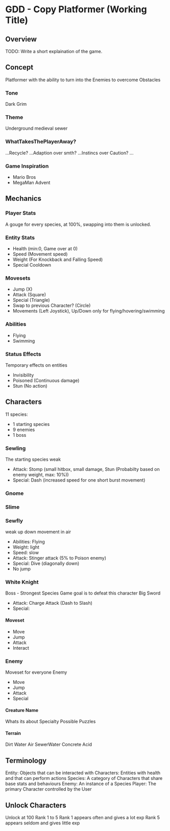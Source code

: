 # GDD - Copy Platformer (Working Title)

## Overview
TODO: Write a short explaination of the game.

## Concept
Platformer with the ability to turn into the Enemies to overcome Obstacles

### Tone
Dark Grim

### Theme
Underground medieval sewer

### WhatTakesThePlayerAway?
...Recycle? ...Adaption over smth? ...Instincs over Caution? ...

### Game Inspiration
- Mario Bros
- MegaMan Advent

## Mechanics

### Player Stats
A gouge for every species, at 100%, swapping into them is unlocked.

### Entity Stats
- Health (min:0, Game over at 0)
- Speed (Movement speed)
- Weight (For Knockback and Falling Speed)
- Special Cooldown

### Movesets
- Jump (X)
- Attack (Square)
- Special (Triangle)
- Swap to previous Character? (Circle)
- Movements (Left Joystick), Up/Down only for flying/hovering/swimming

### Abilities
- Flying
- Swimming

### Status Effects
Temporary effects on entities
- Invisibility
- Poisoned (Continuous damage)
- Stun (No action)

## Characters
11 species:
- 1 starting species
- 9 enemies
- 1 boss

### Sewling
The starting species
weak
- Attack: Stomp (small hitbox, small damage, Stun (Probabilty based on enemy weight, max: 10%))
- Special: Dash (increased speed for one short burst movement)

### Gnome
### Slime
### Sewfly
weak
up down movement in air
- Abilities: Flying
- Weight: light
- Speed: slow
- Attack: Stinger attack (5% to Poison enemy)
- Special: Dive (diagonally down)
- No jump

### White Knight
Boss - Strongest Species
Game goal is to defeat this character
Big Sword
- Attack: Charge Attack (Dash to Slash)
- Special: 


#### Moveset
- Move
- Jump
- Attack
- Interact
### Enemy
Moveset for everyone Enemy
- Move
- Jump
- Attack
- Special
#### Creature Name
Whats its about
Specialty
Possible Puzzles

#### Terrain
Dirt
Water
Air
SewerWater
Concrete
Acid

## Terminology
Entity: Objects that can be interacted with
Characters: Entities with health and that can perform actions
Species: A category of Characters that share base stats and behaviours
Enemy: An instance of a Species
Player: The primary Character controlled by the User

## Unlock Characters
Unlock at 100
Rank 1 to 5
Rank 1 appears often and gives a lot exp
Rank 5 appears seldom and gives little exp

